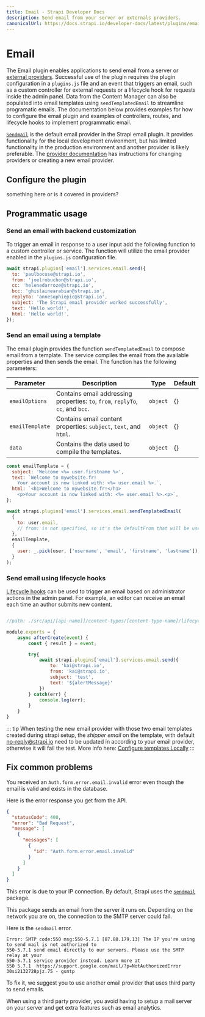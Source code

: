 ```yaml
---
title: Email - Strapi Developer Docs
description: Send email from your server or externals providers.
canonicalUrl: https://docs.strapi.io/developer-docs/latest/plugins/email.html
---
```


# Email

The Email plugin enables applications to send email from a server or [external providers](link). Successful use of the plugin requires the plugin configuration in a `plugins.js` file and an event that triggers an email, such as a custom controller for external requests or a lifecycle hook for requests inside the admin panel. Data from the Content Manager can also be populated into email templates using `sendTemplatedEmail` to streamline programatic emails. The documentation below provides examples for how to configure the email plugin and examples of controllers, routes, and lifecycle hooks to implement programmatic email.

[`Sendmail`](https://www.npmjs.com/package/sendmail) is the default email provider in the Strapi email plugin. It provides functionality for the local development environment, but has limited functionality in the production environment and another provider is likely preferable. The [provider documentation](link) has instructions for changing providers or creating a new email provider. <!--rename-->

## Configure the plugin

something here or is it covered in providers?

## Programmatic usage

### Send an email with backend customization

To trigger an email in response to a user input add the following function to a custom controller or service. The function will utilize the email provider enabled in the `plugins.js` configuration file.

```js
await strapi.plugins['email'].services.email.send({
  to: 'paulbocuse@strapi.io',
  from: 'joelrobuchon@strapi.io',
  cc: 'helenedarroze@strapi.io',
  bcc: 'ghislainearabian@strapi.io',
  replyTo: 'annesophiepic@strapi.io',
  subject: 'The Strapi email provider worked successfully',
  text: 'Hello world!',
  html: 'Hello world!',
});
```

### Send an email using a template

The email plugin provides the function `sendTemplatedEmail` to compose email from a template. The service compiles the email from the available properties and then sends the email. The function has the following parameters:

| Parameter       | Description                                                                     | Type     | Default |
|-----------------|---------------------------------------------------------------------------------|----------|---------|
| `emailOptions`  | Contains email addressing properties: `to`, `from`, `replyTo`, `cc`, and `bcc`.  | `object` | {}      |
| `emailTemplate` | Contains email content properties: `subject`, `text`, and `html`.                | `object` | {}      |
| `data`          | Contains the data used to compile the templates.                                 | `object` | {}      |

<!--some text here-->

```js
const emailTemplate = {
  subject: 'Welcome <%= user.firstname %>',
  text: `Welcome to mywebsite.fr!
    Your account is now linked with: <%= user.email %>.`,
  html: `<h1>Welcome to mywebsite.fr!</h1>
    <p>Your account is now linked with: <%= user.email %>.<p>`,
};

await strapi.plugins['email'].services.email.sendTemplatedEmail(
  {
    to: user.email,
    // from: is not specified, so it's the defaultFrom that will be used instead
  },
  emailTemplate,
  {
    user: _.pick(user, ['username', 'email', 'firstname', 'lastname']),
  }
);
```

### Send email using lifecycle hooks

[Lifecycle hooks](/developer-docs/latest/development/backend-customization/models.md#lifecycle-hooks) can be used to trigger an email based on administrator actions in the admin panel. For example, an editor can receive an email each time an author submits new content.

```jsx

//path: ./src/api/[api-name]]/content-types/[content-type-name]/lifecycles.js

module.exports = {
    async afterCreate(event) {
        const { result } = event;

        try{
            await strapi.plugins['email'].services.email.send({
                to: 'kai@strapi.io',
                from: 'kai@strapi.io',
                subject: 'test',
                text: '${alertMessage}'
            })
        } catch(err) {
            console.log(err);
        }
    }
}
```

::: tip
When testing the new email provider with those two email templates created during strapi setup, the _shipper email_ on the template, with default no-reply@strapi.io need to be updated in according to your email provider, otherwise it will fail the test.
More info here: [Configure templates Locally](/user-docs/latest/settings/configuring-users-permissions-plugin-settings.md#configuring-email-templates)
:::






<!-- propose removing this section-->

## Fix common problems

You received an `Auth.form.error.email.invalid` error even though the email is valid and exists in the database.

Here is the error response you get from the API.

```json
{
  "statusCode": 400,
  "error": "Bad Request",
  "message": [
    {
      "messages": [
        {
          "id": "Auth.form.error.email.invalid"
        }
      ]
    }
  ]
}
```

This error is due to your IP connection. By default, Strapi uses the [`sendmail`](https://github.com/guileen/node-sendmail) package.

This package sends an email from the server it runs on. Depending on the network you are on, the connection to the SMTP server could fail.

Here is the `sendmail` error.

```
Error: SMTP code:550 msg:550-5.7.1 [87.88.179.13] The IP you're using to send mail is not authorized to
550-5.7.1 send email directly to our servers. Please use the SMTP relay at your
550-5.7.1 service provider instead. Learn more at
550 5.7.1  https://support.google.com/mail/?p=NotAuthorizedError 30si2132728pjz.75 - gsmtp
```

To fix it, we suggest you to use another email provider that uses third party to send emails.

When using a third party provider, you avoid having to setup a mail server on your server and get extra features such as email analytics.
